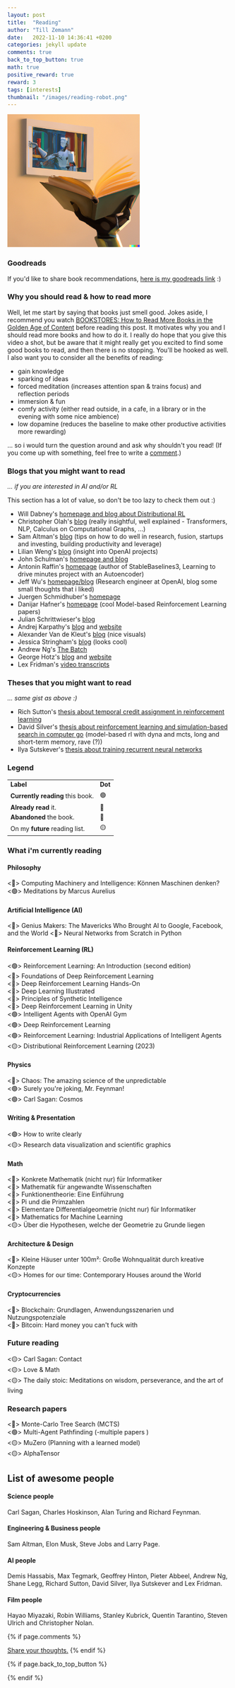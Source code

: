 ```yaml
---
layout: post
title:  "Reading"
author: "Till Zemann"
date:   2022-11-10 14:36:41 +0200
categories: jekyll update
comments: true
back_to_top_button: true
math: true
positive_reward: true
reward: 3
tags: [interests]
thumbnail: "/images/reading-robot.png"
---
```


<div class="img-block" style="width: 300px;" align="right">
    <img src="/images/reading-robot.png"/>
</div>

<!--
### Contents
* TOC
{:toc}
-->

### Goodreads

If you'd like to share book recommendations, [here is my goodreads link](https://www.goodreads.com/till2) :)


### Why you should read & how to read more

Well, let me start by saying that books just smell good. Jokes aside, I recommend you watch <a href="https://youtu.be/lIW5jBrrsS0" target="_blank"> BOOKSTORES: How to Read More Books in the Golden Age of Content</a> before reading this post. It motivates why you and I should read more books and how to do it. I really do hope that you give this video a shot, but be aware that it might really get you excited to find some good books to read, and then there is no stopping. You'll be hooked as well. I also want you to consider all the benefits of reading:

- gain knowledge
- sparking of ideas
- forced meditation (increases attention span & trains focus) and reflection periods
- immersion & fun
- comfy activity (either read outside, in a cafe, in a library or in the evening with some nice ambience)
- low dopamine (reduces the baseline to make other productive activities more rewarding)

... so i would turn the question around and ask why shouldn't you read! (If you come up with something, feel free to write a [comment](https://till2.github.io/comments/).)


### Blogs that you might want to read

<em>... if you are interested in AI and/or RL</em>

This section has a lot of value, so don't be too lazy to check them out :)

- Will Dabney's [homepage and blog about Distributional RL](https://willdabney.com/)
- Christopher Olah's [blog](http://colah.github.io/) (really insightful, well explained - Transformers, NLP, Calculus on Computational Graphs, ...)
- Sam Altman's [blog](https://blog.samaltman.com/) (tips on how to do well in research, fusion, startups and investing, building productivity and leverage)
- Lilian Weng's [blog](https://lilianweng.github.io/) (insight into OpenAI projects)
- John Schulman's [homepage and blog](http://joschu.net/index.html)
- Antonin Raffin's [homepage](https://araffin.github.io/) (author of StableBaselines3, Learning to drive minutes project with an Autoencoder)
- Jeff Wu's [homepage/blog](https://www.wuthejeff.com/) (Research engineer at OpenAI, blog some small thoughts that i liked)
- Juergen Schmidhuber's [homepage](https://people.idsia.ch/~juergen/)
- Danijar Hafner's [homepage](https://danijar.com/) (cool Model-based Reinforcement Learning papers)
- Julian Schrittwieser's [blog](https://www.furidamu.org/)
- Andrej Karpathy's [blog](https://karpathy.github.io/) and [website](https://karpathy.ai/)
- Alexander Van de Kleut's [blog](https://avandekleut.github.io/) (nice visuals)
- Jessica Stringham's [blog](https://jessicastringham.net/) (looks cool)
- Andrew Ng's [The Batch](https://www.deeplearning.ai/the-batch/tag/letters/)
- George Hotz's [blog](https://geohot.github.io/blog/) and [website](https://geohot.com/)
- Lex Fridman's [video transcripts](https://karpathy.ai/lexicap/index.html)

### Theses that you might want to read

<em>... same gist as above :)</em> 

- Rich Sutton's [thesis about temporal credit assignment in reinforcement learning](http://incompleteideas.net/papers/Sutton-PhD-thesis.pdf)
- David Silver's [thesis about reinforcement learning and simulation-based search in computer go](http://incompleteideas.net/papers/Silver-phd-thesis.pdf) (model-based rl with dyna and mcts, long and short-term memory, rave (?))
- Ilya Sutskever's [thesis about training recurrent neural networks](http://www.cs.utoronto.ca/~ilya/pubs/ilya_sutskever_phd_thesis.pdf)

### Legend
<div class="table-wrap">
    <table class="table">
        <tr>
            <td><strong>Label</strong></td>
            <td><strong>Dot</strong></td>
        </tr>
        <tr>
        	<td><strong>Currently reading</strong> this book.</td>
        	<td>🟢</td>
        </tr>
		<tr>
        	<td><strong>Already read</strong> it.</td>
        	<td>🔵</td>
        </tr>
        <tr>
        	<td><strong>Abandoned</strong> the book.</td>
        	<td>🔴</td>
        </tr>
		<tr>
        	<td>On my <strong>future</strong> reading list.</td>
        	<td>🟡</td>
        </tr>
	</table>
</div>


### What i'm currently reading

#### Philosophy
<🔵> Computing Machinery and Intelligence: Können Maschinen denken? <br>
<🟢> Meditations by Marcus Aurelius

#### Artificial Intelligence (AI)
<🔵> Genius Makers: The Mavericks Who Brought AI to Google, Facebook, and the World
<🔵> Neural Networks from Scratch in Python <br>

#### Reinforcement Learning (RL)
<🟢> Reinforcement Learning: An Introduction (second edition) <br>
<🔵> Foundations of Deep Reinforcement Learning <br>
<🔵> Deep Reinforcement Learning Hands-On <br>
<🔵> Deep Learning Illustrated <br>
<🔴> Principles of Synthetic Intelligence <br>
<🔴> Deep Reinforcement Learning in Unity <br>
<🟢> Intelligent Agents with OpenAI Gym <br>
<🟢> Deep Reinforcement Learning <br>
<🟢> Reinforcement Learning: Industrial Applications of Intelligent Agents <br>
<🟡> Distributional Reinforcement Learning (2023) <br>

#### Physics
<🔵> Chaos: The amazing science of the unpredictable <br>
<🟢> Surely you're joking, Mr. Feynman! <br>
<🟢> Carl Sagan: Cosmos <br>

#### Writing & Presentation
<🟢> How to write clearly <br>
<🟡> Research data visualization and scientific graphics <br>

#### Math
<🔵> Konkrete Mathematik (nicht nur) für Informatiker <br>
<🔵> Mathematik für angewandte Wissenschaften <br>
<🔵> Funktionentheorie: Eine Einführung <br>
<🔵> Pi und die Primzahlen <br>
<🔵> Elementare Differentialgeometrie (nicht nur) für Informatiker <br>
<🔵> Mathematics for Machine Learning <br>
<🟡> Über die Hypothesen, welche der Geometrie zu Grunde liegen <br>

#### Architecture & Design
<🔵>  Kleine  Häuser unter 100m²: Große Wohnqualität durch kreative Konzepte <br>
<🟡>  Homes for our time: Contemporary Houses around the World <br>

#### Cryptocurrencies
<🔵> Blockchain: Grundlagen, Anwendungsszenarien und Nutzungspotenziale <br>
<🔴> Bitcoin: Hard money you can't fuck with <br>

### Future reading

<🟡> Carl Sagan: Contact <br>
<🟡> Love & Math <br>
<🟡> The daily stoic: Meditations on wisdom, perseverance, and the art of living <br>

### Research papers

<🔵> Monte-Carlo Tree Search (MCTS) <br>
<🟢> Multi-Agent Pathfinding (-multiple papers )<br>
<🟡> MuZero (Planning with a learned model) <br>
<🟡> AlphaTensor <br>

<p class="vspace"></p>


## List of awesome people 

#### Science people

Carl Sagan, Charles Hoskinson, Alan Turing and Richard Feynman.

#### Engineering & Business people

Sam Altman, Elon Musk, Steve Jobs and Larry Page.

#### AI people

Demis Hassabis, Max Tegmark, Geoffrey Hinton, Pieter Abbeel, Andrew Ng, Shane Legg, Richard Sutton, David Silver, Ilya Sutskever and Lex Fridman.

#### Film people

Hayao Miyazaki, Robin Williams, Stanley Kubrick, Quentin Tarantino, Steven Ulrich and Christopher Nolan.


<!-- Future update: Online courses and lectures -->
<!-- https://theoreticalminimum.com/courses -->


<!-- In-Text Citing -->
<!-- 
You can...
- use bullet points
1. use
2. ordered
3. lists


-- Math --
$\hat{s} = \frac{1}{n-1} \sum_{i=1}^{n} (x_i - \mu)^2$ 

-- Images --
<div class="img-block" style="width: 800px;">
    <img src="/images/lofi_art.png"/>
    <span><strong>Fig 1.1.</strong> Agent and Environment interactions</span>
</div>

-- Links --
[(k-fold) Cross-Validation](https://scikit-learn.org/stable/modules/cross_validation.html)

{% highlight python %}
@jit
def f(x)
    print("hi")
# does cool stuff
{% endhighlight %}

-- Highlights --
AAABC `ASDF` __some bold text__

-- Colors --
The <strong style="color: #1E72E7">joint distribution</strong> of $X$ and $Y$ is written as $P(X, Y)$.
The <strong style="color: #ED412D">marginal distribution</strong> on the other hand can be written out as a table.
-->


<!-- ### References -->

<!-- Ressources -->
[RESSOURCE]: LINK


<!-- Optional Comment Section-->
{% if page.comments %}
<p class="vspace"></p>
<a class="commentlink" role="button" href="/comments/">Share your thoughts.</a> <!-- role="button"  -->
{% endif %}

<!-- Optional Back to Top Button -->
{% if page.back_to_top_button %}
<script src="https://unpkg.com/vanilla-back-to-top@7.2.1/dist/vanilla-back-to-top.min.js"></script>
<script>addBackToTop({
  diameter: 40,
  backgroundColor: 'rgb(255, 255, 255, 0.7)', /* 30,144,255, 0.7 */
  textColor: '#4a4946'
})</script>
{% endif %}